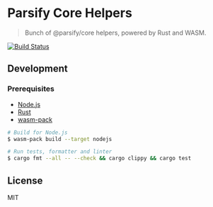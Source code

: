 # Parsify Core Helpers

> Bunch of @parsify/core helpers, powered by Rust and WASM.

[![Build Status](https://travis-ci.com/parsify-dev/core-helpers.svg?branch=master)](https://travis-ci.com/parsify-dev/core-helpers)

## Development

### Prerequisites

- [Node.js](https://nodejs.org/en/)
- [Rust](https://www.rust-lang.org/tools/install)
- [wasm-pack](https://rustwasm.github.io/wasm-pack/installer/)

``` bash
# Build for Node.js
$ wasm-pack build --target nodejs

# Run tests, formatter and linter
$ cargo fmt --all -- --check && cargo clippy && cargo test
```

## License

MIT